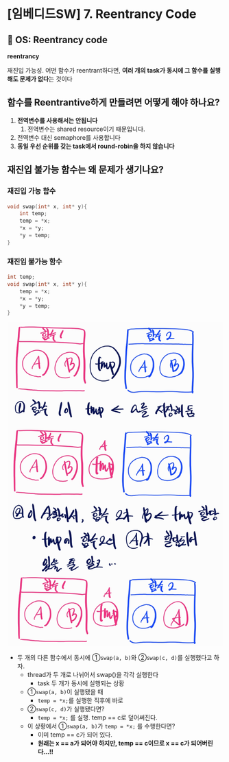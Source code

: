# [임베디드SW] 7. Reentrancy Code

<aside>

# 💖 OS: Reentrancy code

</aside>

<aside>

**reentrancy** 

재진입 가능성. 어떤 함수가 reentrant하다면, **여러 개의 task가 동시에 그 함수를 실행해도 문제가 없다**는 것이다

</aside>

## 함수를 Reentrantive하게 만들려면 어떻게 해야 하나요?

1. **전역변수를 사용해서는 안됩니다**
    1. 전역변수는 shared resource이기 때문입니다.
2. 전역변수 대신 semaphore를 사용합니다
3. **동일 우선 순위를 갖는 task에서 round-robin을 하지 않습니다**

## 재진입 불가능 함수는 왜 문제가 생기나요?

### 재진입 가능 함수

```c
void swap(int* x, int* y){
	int temp;
	temp = *x;
	*x = *y;
	*y = temp;
}
```

### 재진입 불가능 함수

```c
int temp;
void swap(int* x, int* y){
	temp = *x;
	*x = *y;
	*y = temp;
}
```

![1000000361.jpg](1000000361.jpg)

- 두 개의 다른 함수에서 동시에 ①`swap(a, b)`와 ②`swap(c, d)`를 실행했다고 하자.
    - thread가 두 개로 나뉘어서 swap()을 각각 실행한다
        - task 두 개가 동시에 실행되는 상황
    - ①`swap(a, b)`이 실행됐을 때
        - `temp = *x;`를 실행한 직후에 바로
    - ②`swap(c, d)`가 실행됐다면?
        - `temp = *x;` 를 실행. temp == c로 덮어써진다.
    - 이 상황에서  ①`swap(a, b)`가 `temp = *x;` 를 수행한다면?
        - 이미 temp == c가 되어 있다.
        - **원래는 x ==  a가 되어야 하지만,  temp == c이므로 x == c가 되어버린다…!!**